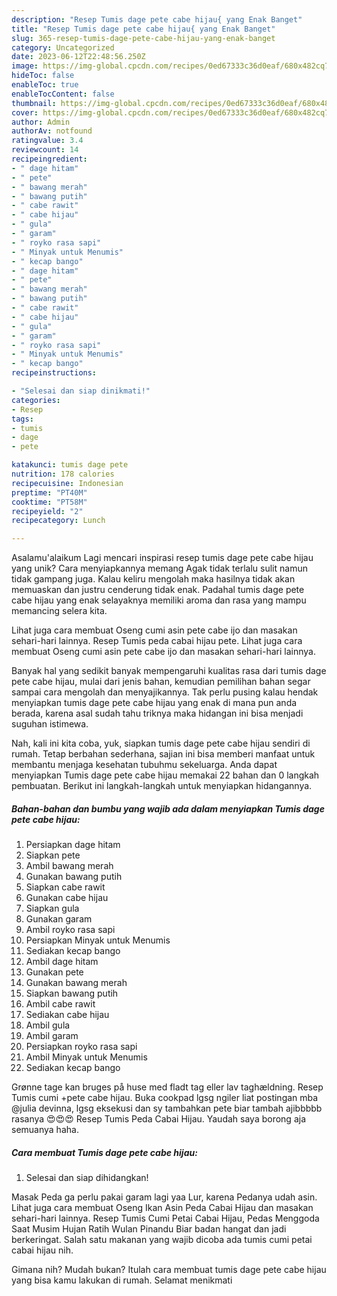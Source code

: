 ```yaml
---
description: "Resep Tumis dage pete cabe hijau{ yang Enak Banget"
title: "Resep Tumis dage pete cabe hijau{ yang Enak Banget"
slug: 365-resep-tumis-dage-pete-cabe-hijau-yang-enak-banget
category: Uncategorized
date: 2023-06-12T22:48:56.250Z
image: https://img-global.cpcdn.com/recipes/0ed67333c36d0eaf/680x482cq70/tumis-dage-pete-cabe-hijau-foto-resep-utama.jpg
hideToc: false
enableToc: true
enableTocContent: false
thumbnail: https://img-global.cpcdn.com/recipes/0ed67333c36d0eaf/680x482cq70/tumis-dage-pete-cabe-hijau-foto-resep-utama.jpg
cover: https://img-global.cpcdn.com/recipes/0ed67333c36d0eaf/680x482cq70/tumis-dage-pete-cabe-hijau-foto-resep-utama.jpg
author: Admin
authorAv: notfound
ratingvalue: 3.4
reviewcount: 14
recipeingredient:
- " dage hitam"
- " pete"
- " bawang merah"
- " bawang putih"
- " cabe rawit"
- " cabe hijau"
- " gula"
- " garam"
- " royko rasa sapi"
- " Minyak untuk Menumis"
- " kecap bango"
- " dage hitam"
- " pete"
- " bawang merah"
- " bawang putih"
- " cabe rawit"
- " cabe hijau"
- " gula"
- " garam"
- " royko rasa sapi"
- " Minyak untuk Menumis"
- " kecap bango"
recipeinstructions:

- "Selesai dan siap dinikmati!"
categories:
- Resep
tags:
- tumis
- dage
- pete

katakunci: tumis dage pete 
nutrition: 178 calories
recipecuisine: Indonesian
preptime: "PT40M"
cooktime: "PT58M"
recipeyield: "2"
recipecategory: Lunch

---
```



Asalamu'alaikum Lagi mencari inspirasi resep tumis dage pete cabe hijau yang unik? Cara menyiapkannya memang Agak tidak terlalu sulit namun tidak gampang juga. Kalau keliru mengolah maka hasilnya tidak akan memuaskan dan justru cenderung tidak enak. Padahal tumis dage pete cabe hijau yang enak selayaknya memiliki aroma dan rasa yang mampu memancing selera kita.


Lihat juga cara membuat Oseng cumi asin pete cabe ijo dan masakan sehari-hari lainnya. Resep Tumis peda cabai hijau pete. Lihat juga cara membuat Oseng cumi asin pete cabe ijo dan masakan sehari-hari lainnya.

Banyak hal yang sedikit banyak mempengaruhi kualitas rasa dari tumis dage pete cabe hijau, mulai dari jenis bahan, kemudian pemilihan bahan segar sampai cara mengolah dan menyajikannya. Tak perlu pusing kalau hendak menyiapkan tumis dage pete cabe hijau yang enak di mana pun anda berada, karena asal sudah tahu triknya maka hidangan ini bisa menjadi suguhan istimewa.


Nah, kali ini kita coba, yuk, siapkan tumis dage pete cabe hijau sendiri di rumah. Tetap berbahan sederhana, sajian ini bisa memberi manfaat untuk membantu menjaga kesehatan tubuhmu sekeluarga. Anda dapat menyiapkan Tumis dage pete cabe hijau memakai 22 bahan dan 0 langkah pembuatan. Berikut ini langkah-langkah untuk menyiapkan hidangannya.

<!--inarticleads1-->

##### Bahan-bahan dan bumbu yang wajib ada dalam menyiapkan Tumis dage pete cabe hijau:

1. Persiapkan  dage hitam
1. Siapkan  pete
1. Ambil  bawang merah
1. Gunakan  bawang putih
1. Siapkan  cabe rawit
1. Gunakan  cabe hijau
1. Siapkan  gula
1. Gunakan  garam
1. Ambil  royko rasa sapi
1. Persiapkan  Minyak untuk Menumis
1. Sediakan  kecap bango
1. Ambil  dage hitam
1. Gunakan  pete
1. Gunakan  bawang merah
1. Siapkan  bawang putih
1. Ambil  cabe rawit
1. Sediakan  cabe hijau
1. Ambil  gula
1. Ambil  garam
1. Persiapkan  royko rasa sapi
1. Ambil  Minyak untuk Menumis
1. Sediakan  kecap bango


Grønne tage kan bruges på huse med fladt tag eller lav taghældning. Resep Tumis cumi +pete cabe hijau. Buka cookpad lgsg ngiler liat postingan mba @julia devinna, lgsg eksekusi dan sy tambahkan pete biar tambah ajibbbbb rasanya 😍😍😍 Resep Tumis Peda Cabai Hijau. Yaudah saya borong aja semuanya haha. 

<!--inarticleads2-->

##### Cara membuat Tumis dage pete cabe hijau:


1. Selesai dan siap dihidangkan!

Masak Peda ga perlu pakai garam lagi yaa Lur, karena Pedanya udah asin. Lihat juga cara membuat Oseng Ikan Asin Peda Cabai Hijau dan masakan sehari-hari lainnya. Resep Tumis Cumi Petai Cabai Hijau, Pedas Menggoda Saat Musim Hujan Ratih Wulan Pinandu Biar badan hangat dan jadi berkeringat. Salah satu makanan yang wajib dicoba ada tumis cumi petai cabai hijau nih. 

Gimana nih? Mudah bukan? Itulah cara membuat tumis dage pete cabe hijau yang bisa kamu lakukan di rumah. Selamat menikmati
